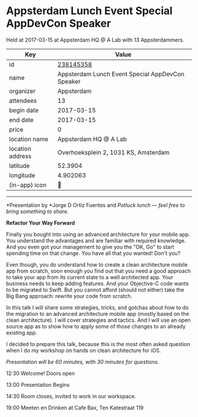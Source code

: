 # Appsterdam Lunch Event Special AppDevCon Speaker
Held at 2017-03-15 at Appsterdam HQ @ A Lab with 13 Appsterdammers.
        
|Key|Value
|---|---|
|id|[238145358](https://www.meetup.com/appsterdam/events/238145358/)|
|name|Appsterdam Lunch Event Special AppDevCon Speaker|
|organizer|Appsterdam|
|attendees|13|
|begin date|2017-03-15|
|end date|2017-03-15|
|price|0|
|location name|Appsterdam HQ @ A Lab|
|location address|Overhoeksplein 2, 1031 KS, Amsterdam|
|latitude|52.3904|
|longitude|4.902063|
|(in-app) icon|🍴|

---

*Presentation by *Jorge D Ortiz Fuentes and *Potluck lunch — feel free to bring something to share.*

**Refactor Your Way Forward**

Finally you bought into using an advanced architecture for your mobile app. You understand the advantages and are familiar with required knowledge. And you even got your management to give you the "OK, Go" to start spending time on that change. You have all that you wanted! Don't you?

Even though, you do understand how to create a clean architecture mobile app from scratch, soon enough you find out that you need a good approach to take your app from its current state to a well architected app. Your business needs to keep adding features. And your Objective-C code wants to be migrated to Swift. But you cannot afford (should not either) take the Big Bang approach: rewrite your code from scratch.

In this talk I will share some strategies, tricks, and gotchas about how to do the migration to an advanced architecture mobile app (mostly based on the clean architecture). I will cover strategies and tactics. And I will use an open source app as to show how to apply some of those changes to an already existing app.

I decided to prepare this talk, because this is the most often asked question when I do my workshop on hands on clean architecture for iOS.

*Presentation will be 60 minutes, with 30 minutes for questions.*

12:30 Welcome! Doors open

13:00 Presentation Begins

14:30 Room closes, invited to work in our workspace.

19:00 Meeten en Drinken at Cafe Bax, Ten Katestraat 119


